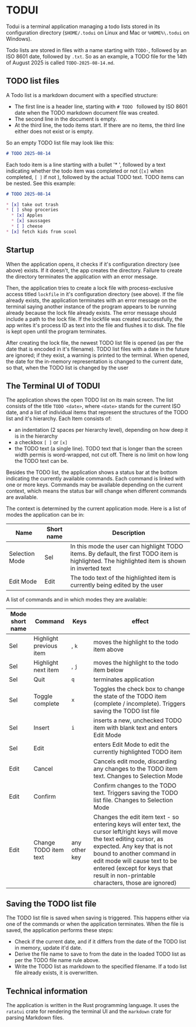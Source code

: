 # TODUI

Todui is a terminal application managing a todo lists stored in its configuration directory (`$HOME/.todui` on Linux and Mac or `%HOME%\.todui` on Windows).

Todo lists are stored in files with a name starting with `TODO-`, followed by an ISO 8601 date, followed by `.txt`. So as an example, a TODO file for the 14th of August 2025 is called `TODO-2025-08-14.md`.


## TODO list files

A Todo list is a markdown document with a specified structure:
* The first line is a header line, starting with `# TODO ` followed by ISO 8601 date when the TODO markdown document file was created.
* The second line in the document is empty.
* At the third line, the todo items start. If there are no items, the third line either does not exist or is empty.

So an empty TODO list file may look like this:

```markdown
# TODO 2025-08-14

```

Each todo item is a line starting with a bullet '* ', followed by a text indicating whether the todo item was completed or not (`[x]` when completed, `[ ]` if not ), followed by the actual TODO text. TODO items can be nested. See this example:

```markdown
# TODO 2025-08-14

* [x] take out trash
* [ ] shop groceries
  * [x] Apples
  * [x] saussages
  * [ ] cheese
* [x] fetch kids from scool
```


## Startup

When the application opens, it checks if it's configuration directory (see above) exists. If it doesn't, the app creates the directory. Failure to create the directory terminates the application with an error message.

Then, the application tries to create a lock file with process-exclusive access titled `lockfile` in it's configuration directory (see above). If the file already exists, the application terminates with an error message on the terminal saying another instance of the program appears to be running already because the lock file already exists. The error message should include a path to the lock file. If the lockfile was created successfully, the app writes it's process ID as text into the file and flushes it to disk. The file is kept open until the program terminates.

After creating the lock file, the newest TODO list file is opened (as per the date that is encoded in it's filename). TODO list files with a date in the future are ignored; if they exist, a warning is printed to the terminal. When opened, the date for the in-memory representation is changed to the current date, so that, when the TODO list is changed by the user


## The Terminal UI of TODUI

The application shows the open TODO list on its main screen. The list consists of the title `TODO <date>`, where `<date>` stands for the current ISO date, and a list of individual items that represent the structures of the TODO list and it's hierarchy. Each Item consists of:
* an indentation (2 spaces per hierarchy level), depending on how deep it is in the hierarchy
* a checkbox `[ ]` or `[x]`
* the TODO text (a single line). TODO text that is longer than the screen width permis is word-wrapped, not cut off. There is no limit on how long the TODO text can be.

Besides the TODO list, the application shows a status bar at the bottom indicating the currently available commands. Each command is linked with one or more keys. Commands may be available depending on the current context, which means the status bar will change when different commands are available.

The context is determined by the current application mode. Here is a list of modes the application can be in:

| Name | Short name | Description |
|----- |------------|-------------|
| Selection Mode |Sel | In this mode the user can highlight TODO items. By default, the first TODO item is highlighted. The highlighted item is shown in inverted text |
| Edit Mode | Edit | The todo text of the highlighted item is currently being edited by the user |


A list of commands and in which modes they are available:

| Mode short name | Command | Keys | effect |
|-----|----|----|----|
| Sel | Highlight previous item | <cursor up>, `k` | moves the highlight to the todo item above |
| Sel | Highlight next item | <cursor up>, `j` | moves the highlight to the todo item below |
| Sel | Quit | `q` | terminates application |
| Sel | Toggle complete | `x` | Toggles the check box to change the state of the TODO item (complete / incomplete). Triggers saving the TODO list file |
| Sel | Insert | `i` | inserts a new, unchecked TODO item with blank text and enters Edit Mode |
| Sel | Edit | <enter> | enters Edit Mode to edit the currently highlighted TODO item |
| Edit | Cancel | <esc> | Cancels edit mode, discarding any changes to the TODO item text. Changes to Selection Mode |
| Edit | Confirm | <enter> | Confirm changes to the TODO text. Triggers saving the TODO list file. Changes to Selection Mode |
| Edit | Change TODO item text | any other key | Changes the edit item text - so entering keys will enter text, the cursor left/right keys will move the text editing cursor, as expected. Any key that is not bound to another command in edit mode will cause text to be entered (except for keys that result in non-printable characters, those are ignored) |


## Saving the TODO list file

The TODO list file is saved when saving is triggered. This happens either via one of the commands or when the application terminates. When the file is saved, the application performs these steps:
* Check if the current date, and if it differs from the date of the TODO list in memory, update it'd date.
* Derive the file name to save to from the date in the loaded TODO list as per the TODO file name rule above.
* Write the TODO list as markdown to the specified filename. If a todo list file already exists, it is overwritten.


## Technical information

The application is written in the Rust programming language. It uses the `ratatui` crate for rendering the terminal UI and the `markdown` crate for parsing Markdown files.
